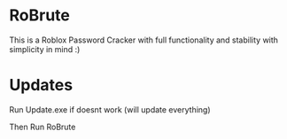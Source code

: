 # RoBrute
This is a Roblox Password Cracker with full functionality and stability with simplicity in mind :)

# Updates

Run Update.exe if doesnt work (will update everything)

Then Run RoBrute
